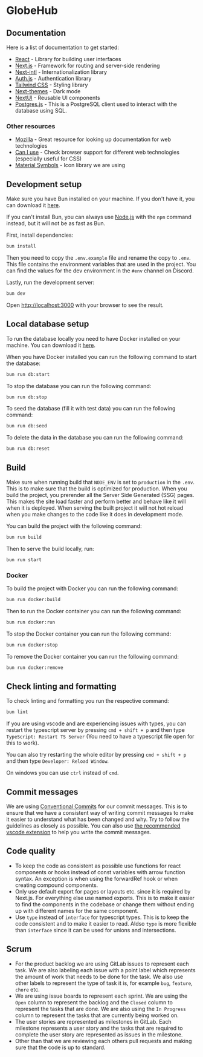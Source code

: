 # GlobeHub

## Documentation

Here is a list of documentation to get started:

- [React](https://react.dev/reference/react) - Library for building user interfaces
- [Next.js](https://nextjs.org/docs) - Framework for routing and server-side rendering
- [Next-intl](https://next-intl-docs.vercel.app/) - Internationalization library
- [Auth.js](https://authjs.dev/getting-started/introduction) - Authentication library
- [Tailwind CSS](https://tailwindcss.com/docs) - Styling library
- [Next-themes](https://github.com/pacocoursey/next-themes) - Dark mode
- [NextUI](https://nextui.org/docs/guide/introduction) - Reusable UI components
- [Postgres.js](https://github.com/porsager/postgres) - This is a PostgreSQL client used to interact with the database using SQL.

### Other resources

- [Mozilla](https://developer.mozilla.org/en-US/) - Great resource for looking up documentation for web technologies
- [Can I use](https://caniuse.com/) - Check browser support for different web technologies (especially useful for CSS)
- [Material Symbols](https://fonts.google.com/icons) - Icon library we are using

## Development setup

Make sure you have Bun installed on your machine. If you don't have it, you can download it [here](https://bun.sh/docs/installation).

If you can't install Bun, you can always use [Node.js](https://nodejs.org/en/) with the `npm` command instead, but it will not be as fast as Bun.

First, install dependencies:

```bash
bun install
```

Then you need to copy the `.env.example` file and rename the copy to `.env`. This file contains the environment variables that are used in the project. You can find the values for the dev environment in the `#env` channel on Discord.

Lastly, run the development server:

```bash
bun dev
```

Open [http://localhost:3000](http://localhost:3000) with your browser to see the result.

## Local database setup

To run the database locally you need to have Docker installed on your machine. You can download it [here](https://www.docker.com/products/docker-desktop).

When you have Docker installed you can run the following command to start the database:

```bash
bun run db:start
```

To stop the database you can run the following command:

```bash
bun run db:stop
```

To seed the database (fill it with test data) you can run the following command:

```bash
bun run db:seed
```

To delete the data in the database you can run the following command:

```bash
bun run db:reset
```

## Build

Make sure when running build that `NODE_ENV` is set to `production` in the `.env`. This is to make sure that the build is optimized for production.
When you build the project, you prerender all the Server Side Generated (SSG) pages. This makes the site load faster and perform better and behave like it will when it is deployed. When serving the built project it will not hot reload when you make changes to the code like it does in development mode.

You can build the project with the following command:

```bash
bun run build
```

Then to serve the build locally, run:

```bash
bun run start
```

### Docker

To build the project with Docker you can run the following command:

```bash
bun run docker:build
```

Then to run the Docker container you can run the following command:

```bash
bun run docker:run
```

To stop the Docker container you can run the following command:

```bash
bun run docker:stop
```

To remove the Docker container you can run the following command:

```bash
bun run docker:remove
```

## Check linting and formatting

To check linting and formatting you run the respective command:

```bash
bun lint
```

If you are using vscode and are experiencing issues with types, you can restart the typescript server by pressing `cmd + shift + p` and then type `TypeScript: Restart TS Server` (You need to have a typescript file open for this to work).

You can also try restarting the whole editor by pressing `cmd + shift + p` and then type `Developer: Reload Window`.

On windows you can use `ctrl` instead of `cmd`.

## Commit messages

We are using [Conventional Commits](https://www.conventionalcommits.org/en/v1.0.0/) for our commit messages. This is to ensure that we have a consistent way of writing commit messages to make it easier to understand what has been changed and why. Try to follow the guidelines as closely as possible. You can also use [the recommended vscode extension](.vscode/extensions.json) to help you write the commit messages.

## Code quality

- To keep the code as consistent as possible use functions for react components or hooks instead of const variables with arrow function syntax. An exception is when using the forwardRef hook or when creating compound components.
- Only use default export for pages or layouts etc. since it is required by Next.js. For everything else use named exports. This is to make it easier to find the components in the codebase or change them without ending up with different names for the same component.
- Use `type` instead of `interface` for typescript types. This is to keep the code consistent and to make it easier to read. Aldso `type` is more flexible than `interface` since it can be used for unions and intersections.

## Scrum

- For the product backlog we are using GitLab issues to represent each task. We are also labeling each issue with a point label which represents the amount of work that needs to be done for the task. We also use other labels to represent the type of task it is, for example `bug`, `feature`, `chore` etc.
- We are using issue boards to represent each sprint. We are using the `Open` column to represent the backlog and the `Closed` column to represent the tasks that are done. We are also using the `In Progress` column to represent the tasks that are currently being worked on.
- The user stories are represented as milestones in GitLab. Each milestone represents a user story and the tasks that are required to complete the user story are represented as issues in the milestone.
- Other than that we are reviewing each others pull requests and making sure that the code is up to standard.
